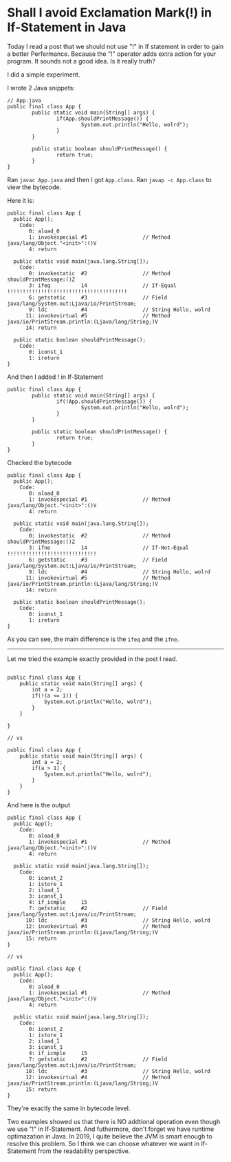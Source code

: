 # Shall I avoid Exclamation Mark(!) in If-Statement in Java

Today I read a post that we should not use "!" in If statement in order to gain a better Perfermance.
Because the "!" operator adds extra action for your program.
It sounds not a good idea.
Is it really truth?

I did a simple experiment.

I wrote 2 Java snippets:

```
// App.java
public final class App {
        public static void main(String[] args) {
                if(App.shouldPrintMessage()) {
                        System.out.println("Hello, wolrd");
                }
        }

        public static boolean shouldPrintMessage() {
                return true;
        }
}
```

Ran `javac App.java` and then I got `App.class`.
Ran `javap -c App.class` to view the bytecode.

Here it is:

```
public final class App {
  public App();
    Code:
       0: aload_0
       1: invokespecial #1                  // Method java/lang/Object."<init>":()V
       4: return

  public static void main(java.lang.String[]);
    Code:
       0: invokestatic  #2                  // Method shouldPrintMessage:()Z
       3: ifeq          14                  // If-Equal !!!!!!!!!!!!!!!!!!!!!!!!!!!!!!!!!!!!!!!
       6: getstatic     #3                  // Field java/lang/System.out:Ljava/io/PrintStream;
       9: ldc           #4                  // String Hello, wolrd
      11: invokevirtual #5                  // Method java/io/PrintStream.println:(Ljava/lang/String;)V
      14: return

  public static boolean shouldPrintMessage();
    Code:
       0: iconst_1
       1: ireturn
}
```

And then I added ! in If-Statement 

```
public final class App {
        public static void main(String[] args) {
                if(!App.shouldPrintMessage()) {
                        System.out.println("Hello, wolrd");
                }
        }

        public static boolean shouldPrintMessage() {
                return true;
        }
}
```

Checked the bytecode

```
public final class App {
  public App();
    Code:
       0: aload_0
       1: invokespecial #1                  // Method java/lang/Object."<init>":()V
       4: return

  public static void main(java.lang.String[]);
    Code:
       0: invokestatic  #2                  // Method shouldPrintMessage:()Z
       3: ifne          14                  // If-Not-Equal !!!!!!!!!!!!!!!!!!!!!!!!!!!!!
       6: getstatic     #3                  // Field java/lang/System.out:Ljava/io/PrintStream;
       9: ldc           #4                  // String Hello, wolrd
      11: invokevirtual #5                  // Method java/io/PrintStream.println:(Ljava/lang/String;)V
      14: return

  public static boolean shouldPrintMessage();
    Code:
       0: iconst_1
       1: ireturn
}
```
As you can see, the main difference is the `ifeq` and the `ifne`.

---

Let me tried the example exactly provided in the post I read.

```

public final class App {
	public static void main(String[] args) {
		int a = 2;
		if(!(a <= 1)) {
			System.out.println("Hello, wolrd");
		}
	}

}

// vs

public final class App {
	public static void main(String[] args) {
		int a = 2;
		if(a > 1) {
			System.out.println("Hello, wolrd");
		}
	}
}
```

And here is the output

```
public final class App {
  public App();
    Code:
       0: aload_0
       1: invokespecial #1                  // Method java/lang/Object."<init>":()V
       4: return

  public static void main(java.lang.String[]);
    Code:
       0: iconst_2
       1: istore_1
       2: iload_1
       3: iconst_1
       4: if_icmple     15
       7: getstatic     #2                  // Field java/lang/System.out:Ljava/io/PrintStream;
      10: ldc           #3                  // String Hello, wolrd
      12: invokevirtual #4                  // Method java/io/PrintStream.println:(Ljava/lang/String;)V
      15: return
}

// vs

public final class App {
  public App();
    Code:
       0: aload_0
       1: invokespecial #1                  // Method java/lang/Object."<init>":()V
       4: return

  public static void main(java.lang.String[]);
    Code:
       0: iconst_2
       1: istore_1
       2: iload_1
       3: iconst_1
       4: if_icmple     15
       7: getstatic     #2                  // Field java/lang/System.out:Ljava/io/PrintStream;
      10: ldc           #3                  // String Hello, wolrd
      12: invokevirtual #4                  // Method java/io/PrintStream.println:(Ljava/lang/String;)V
      15: return
}
```
They're exactly the same in bytecode level. 

Two examples showed us that there is NO addtional operation even though we use "!" in If-Statement.
And futhermore, don't forget we have runtime optimazation in Java. In 2019, I quite believe the JVM is smart enough to resolve this problem.
So I think we can choose whatever we want in If-Statement from the readability perspective.
